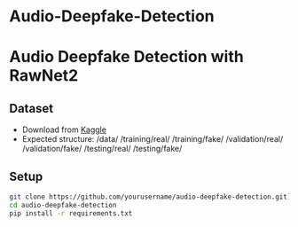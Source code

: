 # Audio-Deepfake-Detection
# Audio Deepfake Detection with RawNet2

## Dataset
- Download from [Kaggle](https://www.kaggle.com/datasets/mohammedabdeldayem/the-fake-or-real-dataset)
- Expected structure:
/data/
/training/real/
/training/fake/
/validation/real/
/validation/fake/
/testing/real/
/testing/fake/

## Setup
```bash
git clone https://github.com/yourusername/audio-deepfake-detection.git](https://github.com/padmapriyar1504/Audio-Deepfake-Detection.git
cd audio-deepfake-detection
pip install -r requirements.txt
